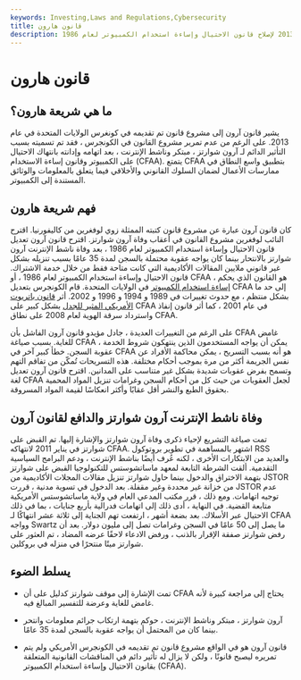 ```yaml
---
keywords: Investing,Laws and Regulations,Cybersecurity
title: قانون هارون
description: قانون آرون هو مشروع قانون تم تقديمه إلى الكونجرس في عام 2013 لإصلاح قانون الاحتيال وإساءة استخدام الكمبيوتر لعام 1986.
---
```


# قانون هارون
## ما هي شريعة هارون؟

يشير قانون آرون إلى مشروع قانون تم تقديمه في كونغرس الولايات المتحدة في عام 2013. على الرغم من عدم تمرير مشروع القانون في الكونجرس ، فقد تم تسميته بسبب التأثير الدائم لـ آرون شوارتز ، مبتكر وناشط الإنترنت ، بعد اتهامه وإدانته بانتهاك الاحتيال على الكمبيوتر وقانون إساءة الاستخدام (CFAA). يتمتع CFAA بتطبيق واسع النطاق في ممارسات الأعمال لضمان السلوك القانوني والأخلاقي فيما يتعلق بالمعلومات والوثائق المستندة إلى الكمبيوتر.

## فهم شريعة هارون

كان قانون آرون عبارة عن مشروع قانون كتبته الممثلة زوي لوفغرين من كاليفورنيا. اقترح النائب لوفغرين مشروع القانون في أعقاب وفاة آرون شوارتز. اقترح قانون آرون تعديل قانون الاحتيال وإساءة استخدام الكمبيوتر لعام 1986 ، بعد وفاة ناشط الإنترنت آرون شوارتز بالانتحار بينما كان يواجه عقوبة محتملة بالسجن لمدة 35 عامًا بسبب تنزيله بشكل غير قانوني ملايين المقالات الأكاديمية التي كانت متاحة فقط من خلال خدمة الاشتراك. قانون الاحتيال وإساءة استخدام الكمبيوتر لعام 1986 ، أو CFAA ، هو القانون الذي يحكم [إساءة استخدام الكمبيوتر](/computer-abuse) في الولايات المتحدة. قام الكونجرس بتعديل CFAA إلى حد ما بشكل منتظم ، مع حدوث تغييرات في 1989 و 1994 و 1996 و 2002. أثر [قانون باتريوت الأمريكي المثير للجدل](/patriotact) بشكل كبير على CFAA في عام 2001 ، كما أثر قانون إنفاذ واسترداد سرقة الهوية لعام 2008 على نطاق CFAA.

على الرغم من التغييرات العديدة ، جادل مؤيدو قانون آرون الفاشل بأن CFAA غامض للغاية. بسبب صياغة CFAA ، يمكن أن يواجه المستخدمون الذين ينتهكون شروط الخدمة عقوبة السجن. خطأ كبير آخر في CFAA هو أنه بسبب التسريح ، يمكن محاكمة الأفراد عن نفس الجريمة أكثر من مرة بموجب أحكام مختلفة. هذه التسريحات تُمكّن من تفاقم التهم وتسمح بفرض عقوبات شديدة بشكل غير متناسب على المدانين. اقترح قانون آرون تعديل لغة CFAA لجعل العقوبات من حيث كل من أحكام السجن وغرامات تنزيل المواد المحمية بحقوق الطبع والنشر أقل عقابًا وأكثر انعكاسًا لقيمة المواد المسروقة.

## وفاة ناشط الإنترنت آرون شوارتز والدافع لقانون آرون

تمت صياغة التشريع لإحياء ذكرى وفاة آرون شوارتز والإشارة إليها. تم القبض على شوارتز في يناير 2011 لانتهاكه CFAA. اشتهر بالمساهمة في تطوير بروتوكول RSS والعديد من الابتكارات الأخرى ، لكنه عُرف أيضًا بناشط الإنترنت ، ودعم البرامج السياسية التقدمية. ألقت الشرطة التابعة لمعهد ماساتشوستس للتكنولوجيا القبض على شوارتز بتهمة الاختراق والدخول بينما حاول شوارتز تنزيل مقالات المجلات الأكاديمية من JSTOR من خزانة غير محددة وغير مقفلة. بعد الدخول في تسوية مدنية ، قررت JSTOR عدم توجيه اتهامات. ومع ذلك ، قرر مكتب المدعي العام في ولاية ماساتشوستس الأمريكية متابعة القضية. في النهاية ، أدى ذلك إلى اتهامات فدرالية بأربع جنايات ، بما في ذلك الاحتيال عبر الأسلاك. بعد بضعة أشهر ، ارتفعت تهم الجناية إلى ثلاثة عشر انتهاكًا لـ CFAA وواجه Swartz ما يصل إلى 50 عامًا في السجن وغرامات تصل إلى مليون دولار. بعد أن رفض شوارتز صفقة الإقرار بالذنب ، ورفض الادعاء لاحقًا عرضه المضاد ، تم العثور على شوارتز ميتًا منتحرًا في منزله في بروكلين.

## يسلط الضوء

- تمت الإشارة إلى موقف شوارتز كدليل على أن CFAA يحتاج إلى مراجعة كبيرة لأنه غامض للغاية وعرضة للتفسير المبالغ فيه.

- آرون شوارتز ، مبتكر وناشط الإنترنت ، حوكم بتهمة ارتكاب جرائم معلومات وانتحر بينما كان من المحتمل أن يواجه عقوبة بالسجن لمدة 35 عامًا.

- قانون آرون هو في الواقع مشروع قانون تم تقديمه في الكونجرس الأمريكي ولم يتم تمريره ليصبح قانونًا ، ولكن لا يزال له تأثير دائم في المناقشات القانونية المتعلقة بقانون الاحتيال وإساءة استخدام الكمبيوتر (CFAA).

